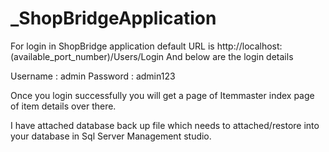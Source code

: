 # _ShopBridgeApplication


For login in ShopBridge application default URL is http://localhost:(available_port_number)/Users/Login And below are the login details

Username : admin Password : admin123

Once you login successfully you will get a page of Itemmaster index page of item details over there.

I have attached database back up file which needs to attached/restore into your database in Sql Server Management studio.
